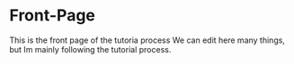 # Front-Page
This is the front page of the tutoria process
We can edit here many things, but Im mainly following the tutorial process.
